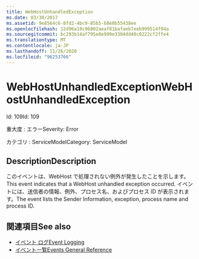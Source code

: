 ```yaml
---
title: WebHostUnhandledException
ms.date: 03/30/2017
ms.assetid: 9e8564c6-8fd2-4bc9-85b5-68e0b55438ee
ms.openlocfilehash: 12d96a19c96802aeaf81bafaeb7eeb999514f94a
ms.sourcegitcommit: bc293b14af795e0e999e3304dd40c0222cf2ffe4
ms.translationtype: MT
ms.contentlocale: ja-JP
ms.lasthandoff: 11/26/2020
ms.locfileid: "96253766"
---
```

# <a name="webhostunhandledexception"></a><span data-ttu-id="745de-102">WebHostUnhandledException</span><span class="sxs-lookup"><span data-stu-id="745de-102">WebHostUnhandledException</span></span>

<span data-ttu-id="745de-103">Id: 109</span><span class="sxs-lookup"><span data-stu-id="745de-103">Id: 109</span></span>  
  
 <span data-ttu-id="745de-104">重大度 : エラー</span><span class="sxs-lookup"><span data-stu-id="745de-104">Severity: Error</span></span>  
  
 <span data-ttu-id="745de-105">カテゴリ : ServiceModel</span><span class="sxs-lookup"><span data-stu-id="745de-105">Category: ServiceModel</span></span>  
  
## <a name="description"></a><span data-ttu-id="745de-106">Description</span><span class="sxs-lookup"><span data-stu-id="745de-106">Description</span></span>  

 <span data-ttu-id="745de-107">このイベントは、WebHost で処理されない例外が発生したことを示します。</span><span class="sxs-lookup"><span data-stu-id="745de-107">This event indicates that a WebHost unhandled exception occurred.</span></span> <span data-ttu-id="745de-108">イベントには、送信者の情報、例外、プロセス名、およびプロセス ID が表示されます。</span><span class="sxs-lookup"><span data-stu-id="745de-108">The event lists the Sender Information, exception, process name and process ID.</span></span>  
  
## <a name="see-also"></a><span data-ttu-id="745de-109">関連項目</span><span class="sxs-lookup"><span data-stu-id="745de-109">See also</span></span>

- [<span data-ttu-id="745de-110">イベント ログ</span><span class="sxs-lookup"><span data-stu-id="745de-110">Event Logging</span></span>](index.md)
- [<span data-ttu-id="745de-111">イベント一覧</span><span class="sxs-lookup"><span data-stu-id="745de-111">Events General Reference</span></span>](events-general-reference.md)
